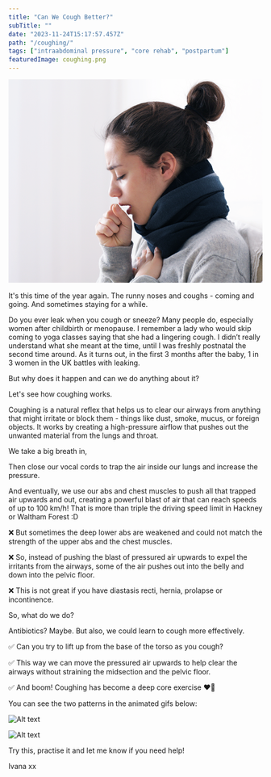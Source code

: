 ```yaml
---
title: "Can We Cough Better?"
subTitle: ""
date: "2023-11-24T15:17:57.457Z"
path: "/coughing/"
tags: ["intraabdominal pressure", "core rehab", "postpartum"]
featuredImage: coughing.png
---
```


![Kite](coughing.png)

It's this time of the year again. The runny noses and coughs - coming and going. And sometimes staying for a while.

Do you ever leak when you cough or sneeze? Many people do, especially women after childbirth or menopause. I remember a lady who would skip coming to yoga classes saying that she had a lingering cough. I didn’t really understand what she meant at the time, until I was freshly postnatal the second time around. As it turns out, in the first 3 months after the baby, 1 in 3 women in the UK battles with leaking.

But why does it happen and can we do anything about it?

Let's see how coughing works.



Coughing is a natural reflex that helps us to clear our airways from anything that might irritate or block them - things like dust, smoke, mucus, or foreign objects. It works by creating a high-pressure airflow that pushes out the unwanted material from the lungs and throat.

We take a big breath in,

Then close our vocal cords to trap the air inside our lungs and increase the pressure.

And eventually, we use our abs and chest muscles to push all that trapped air upwards and out, creating a powerful blast of air that can reach speeds of up to 100 km/h! That is more than triple the driving speed limit in Hackney or Waltham Forest :D

❌ But sometimes the deep lower abs are weakened and could not match the strength of the upper abs and the chest muscles.

❌ So, instead of pushing the blast of pressured air upwards to expel the irritants from the airways, some of the air pushes out into the belly and down into the pelvic floor.

❌ This is not great if you have diastasis recti, hernia, prolapse or incontinence.

So, what do we do?

Antibiotics? Maybe. But also, we could learn to cough more effectively.

✅ Can you try to lift up from the base of the torso as you cough?

✅ This way we can move the pressured air upwards to help clear the airways without straining the midsection and the pelvic floor.

✅ And boom! Coughing has become a deep core exercise ❤️💪 

You can see the two patterns in the animated gifs below:

![Alt text](<Couging into the belly.gif>)

![Alt text](<Coughing UP.gif>)

Try this, practise it and let me know if you need help!

Ivana xx
